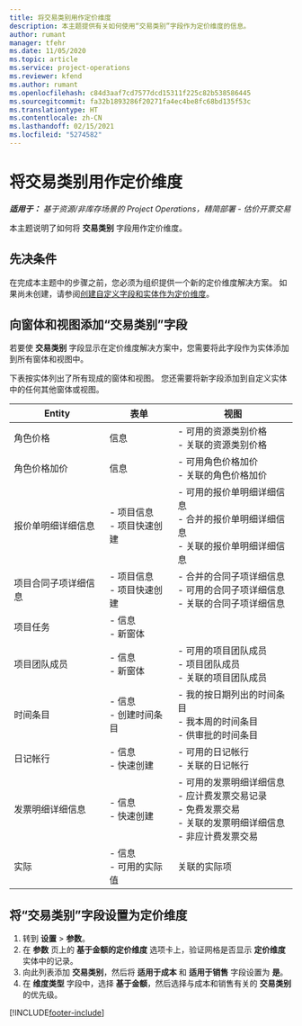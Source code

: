 ```yaml
---
title: 将交易类别用作定价维度
description: 本主题提供有关如何使用“交易类别”字段作为定价维度的信息。
author: rumant
manager: tfehr
ms.date: 11/05/2020
ms.topic: article
ms.service: project-operations
ms.reviewer: kfend
ms.author: rumant
ms.openlocfilehash: c84d3aaf7cd7577dcd15311f225c82b538586445
ms.sourcegitcommit: fa32b1893286f20271fa4ec4be8fc68bd135f53c
ms.translationtype: HT
ms.contentlocale: zh-CN
ms.lasthandoff: 02/15/2021
ms.locfileid: "5274582"
---
```

# <a name="use-transaction-category-as-a-pricing-dimension"></a>将交易类别用作定价维度


_**适用于：** 基于资源/非库存场景的 Project Operations，精简部署 - 估价开票交易_


本主题说明了如何将 **交易类别** 字段用作定价维度。 

## <a name="prerequisites"></a>先决条件
在完成本主题中的步骤之前，您必须为组织提供一个新的定价维度解决方案。 如果尚未创建，请参阅[创建自定义字段和实体作为定价维度](create-custom-fields-entities-pricing-dimensions.md)。

## <a name="add-the-transaction-category-field-to-forms-and-views"></a>向窗体和视图添加“交易类别”字段
若要使 **交易类别** 字段显示在定价维度解决方案中，您需要将此字段作为实体添加到所有窗体和视图中。

下表按实体列出了所有现成的窗体和视图。 您还需要将新字段添加到自定义实体中的任何其他窗体或视图。

|  Entity        | 表单     |视图        |
| ------------------------------|---------------------------------|----------------------------------|
|  角色价格| 信息 |- 可用的资源类别价格<br> - 关联的资源类别价格 |
|  角色价格加价| 信息|- 可用角色价格加价<br>- 关联的角色价格加价 |
|  报价单明细详细信息|- 项目信息<br>- 项目快速创建| - 可用的报价单明细详细信息<br>- 合并的报价单明细详细信息<br>- 关联的报价单明细详细信息 |
|  项目合同子项详细信息|- 项目信息<br>- 项目快速创建|- 合并的合同子项详细信息<br>- 可用的合同子项详细信息<br>- 关联的合同子项详细信息 |
|  项目任务|- 信息<br>- 新窗体| &nbsp; |
|  项目团队成员|- 信息<br>- 新窗体|- 可用的项目团队成员<br>- 项目团队成员<br>- 关联的项目团队成员 |
|  时间条目|- 信息<br>- 创建时间条目|- 我的按日期列出的时间条目<br>- 我本周的时间条目<br>- 供审批的时间条目|
|  日记帐行|- 信息<br>- 快速创建|- 可用的日记帐行<br>- 关联的日记帐行|
|  发票明细详细信息|- 信息<br>- 快速创建|- 可用的发票明细详细信息<br>- 应计费发票交易记录<br>- 免费发票交易<br>- 关联的发票明细详细信息 <br>- 非应计费发票交易|
|  实际|- 信息<br>- 可用的实际值| 关联的实际项 |

## <a name="set-up-the-transaction-category-field-as-a-pricing-dimension"></a>将“交易类别”字段设置为定价维度

1. 转到 **设置** > **参数**。 
2. 在 **参数** 页上的 **基于金额的定价维度** 选项卡上，验证网格是否显示 **定价维度** 实体中的记录。
3. 向此列表添加 **交易类别**，然后将 **适用于成本** 和 **适用于销售** 字段设置为 **是**。
4. 在 **维度类型** 字段中，选择 **基于金额**，然后选择与成本和销售有关的 **交易类别** 的优先级。


[!INCLUDE[footer-include](../includes/footer-banner.md)]
